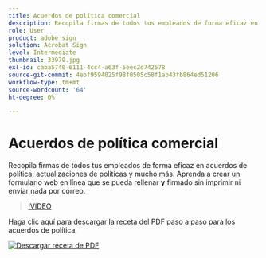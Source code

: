 ```yaml
---
title: Acuerdos de política comercial
description: Recopila firmas de todos tus empleados de forma eficaz en acuerdos de políticas, actualizaciones y mucho más
role: User
product: adobe sign
solution: Acrobat Sign
level: Intermediate
thumbnail: 33979.jpg
exl-id: caba5740-6111-4cc4-a63f-5eec2d742578
source-git-commit: 4ebf9594025f98f0505c58f1ab43fb864ed51206
workflow-type: tm+mt
source-wordcount: '64'
ht-degree: 0%

---
```


# Acuerdos de política comercial

Recopila firmas de todos tus empleados de forma eficaz en acuerdos de política, actualizaciones de políticas y mucho más. Aprenda a crear un formulario web en línea que se pueda rellenar **y** firmado sin imprimir ni enviar nada por correo.

>[!VIDEO](https://video.tv.adobe.com/v/33979?quality=12&learn=on&hidetitle=true)

Haga clic aquí para descargar la receta del PDF paso a paso para los acuerdos de política.

[![Descargar receta de PDF](../assets/acrobat_PDF_96.png)](../assets/adobe-sign_set_up_a_web_form_use_case.pdf)
